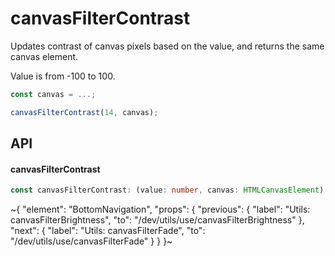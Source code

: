 
# canvasFilterContrast

Updates contrast of canvas pixels based on the value, and returns the same canvas element.

Value is from -100 to 100.

```ts
const canvas = ...;

canvasFilterContrast(14, canvas);
```


## API

#### canvasFilterContrast

```ts
const canvasFilterContrast: (value: number, canvas: HTMLCanvasElement) => HTMLCanvasElement;
```


~{
  "element": "BottomNavigation",
  "props": {
    "previous": {
      "label": "Utils: canvasFilterBrightness",
      "to": "/dev/utils/use/canvasFilterBrightness"
    },
    "next": {
      "label": "Utils: canvasFilterFade",
      "to": "/dev/utils/use/canvasFilterFade"
    }
  }
}~
